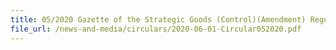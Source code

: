 ```yaml
---
title: 05/2020 Gazette of the Strategic Goods (Control)(Amendment) Regulations 2020
file_url: /news-and-media/circulars/2020-06-01-Circular052020.pdf
---
```

